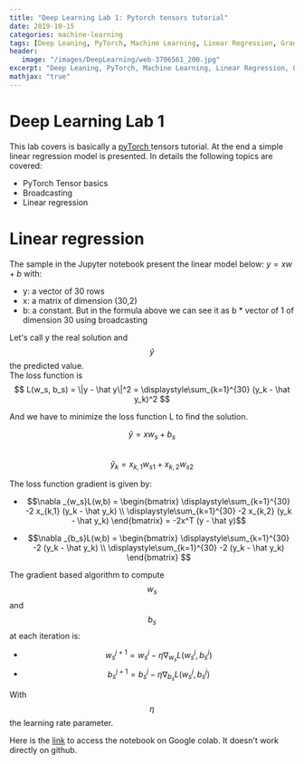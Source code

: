 ```yaml
---
title: "Deep Learning Lab 1: Pytorch tensors tutorial"
date: 2019-10-15
categories: machine-learning
tags: [Deep Leaning, PyTorch, Machine Learning, Linear Regression, Gradient, Tensors]
header: 
   image: "/images/DeepLearning/web-3706561_200.jpg"
excerpt: "Deep Leaning, PyTorch, Machine Learning, Linear Regression, Gradient, Tensors"
mathjax: "true"
---
```


# Deep Learning Lab 1
This lab covers is basically a <a href="https://pytorch.org/">pyTorch </a> tensors tutorial. At the end a simple linear regression model is presented. In details the following topics are covered: 
* PyTorch Tensor basics
* Broadcasting 
* Linear regression

# Linear regression 
The sample in the Jupyter notebook present the linear model below: 
$y = x w + b$ 
with:   
* y: a vector of 30 rows   
* x: a matrix of dimension (30,2)   
* b: a constant. But in the formula above we can see it as b * vector of 1 of dimension 30 using broadcasting  

Let's call y the real solution and $$\hat y$$ the predicted value.  
The loss function is $$ L(w_s, b_s) = \|y - \hat y\|^2 = \displaystyle\sum_{k=1}^{30} (y_k - \hat y_k)^2 $$  

And we have to minimize the loss function L to find the solution. 

$$\hat y = x w_s + b_s $$   
$$\hat y_k = x_{k,1} w_{s1} + x_{k,2} w_{s2} $$    

The loss function gradient is given by:   
* $$\nabla _{w_s}L(w,b) =  \begin{bmatrix}
                          \displaystyle\sum_{k=1}^{30} -2 x_{k,1} (y_k - \hat y_k) \\
                          \displaystyle\sum_{k=1}^{30} -2 x_{k,2} (y_k - \hat y_k)
						\end{bmatrix} = -2x^T (y - \hat y)$$    

* $$\nabla _{b_s}L(w,b) =  \begin{bmatrix}
                          \displaystyle\sum_{k=1}^{30} -2  (y_k - \hat y_k) \\
                          \displaystyle\sum_{k=1}^{30} -2  (y_k - \hat y_k)
						\end{bmatrix} $$  
  
The gradient based algorithm to compute $$w_s$$ and $$b_s$$ at each iteration is: 
* $$w_s^{j+1} = w_s^j - \eta \nabla _{w_s}L(w_s^j,b_s^j)$$ 
* $$b_s^{j+1} = b_s^j - \eta \nabla _{b_s}L(w_s^j,b_s^j)$$   

 With $$\eta$$ the learning rate parameter.     

Here is the <a href="https://colab.research.google.com/drive/1T6x-ToztavZ1DJf5FBFDQQA54rm6xo6q">link</a> to access the notebook on Google colab. It doesn't work directly on github. 





